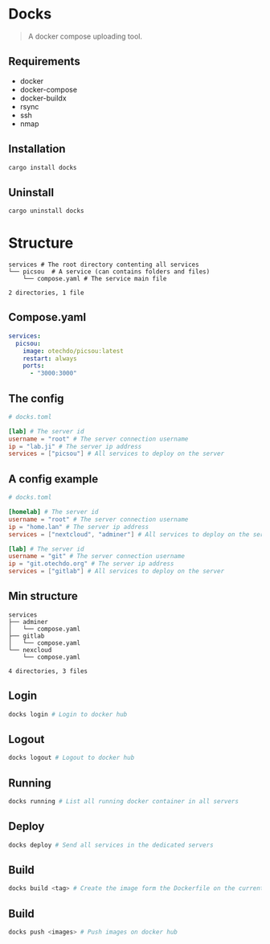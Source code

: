 # Docks

> A docker compose uploading tool.

## Requirements

- docker
- docker-compose
- docker-buildx
- rsync
- ssh
- nmap

## Installation

```bash
cargo install docks
```

## Uninstall

```bash
cargo uninstall docks
```

# Structure

```text
services # The root directory contenting all services
└── picsou  # A service (can contains folders and files) 
    └── compose.yaml # The service main file

2 directories, 1 file
```

## Compose.yaml

```yaml
services:
  picsou:
    image: otechdo/picsou:latest
    restart: always
    ports:
      - "3000:3000"
```

## The config

```toml
# docks.toml

[lab] # The server id
username = "root" # The server connection username
ip = "lab.ji" # The server ip address
services = ["picsou"] # All services to deploy on the server  
```

## A config example

```toml
# docks.toml

[homelab] # The server id
username = "root" # The server connection username
ip = "home.lan" # The server ip address
services = ["nextcloud", "adminer"] # All services to deploy on the server

[lab] # The server id
username = "git" # The server connection username
ip = "git.otechdo.org" # The server ip address
services = ["gitlab"] # All services to deploy on the server  
```

## Min structure

```text
services
├── adminer
│   └── compose.yaml
├── gitlab
│   └── compose.yaml
└── nexcloud
    └── compose.yaml

4 directories, 3 files
```

## Login

```bash
docks login # Login to docker hub
```

## Logout

```bash
docks logout # Logout to docker hub
```

## Running

```bash
docks running # List all running docker container in all servers
```

## Deploy

```bash
docks deploy # Send all services in the dedicated servers
```

## Build

```bash
docks build <tag> # Create the image form the Dockerfile on the current directory
```

## Build

```bash
docks push <images> # Push images on docker hub
```
